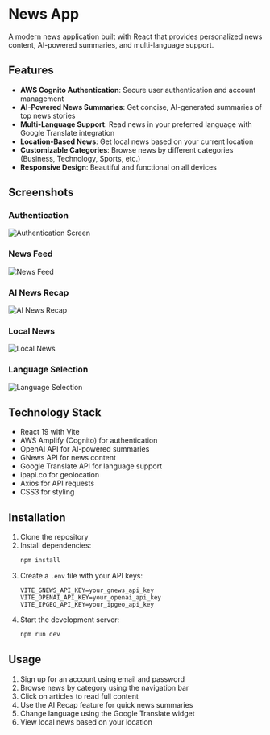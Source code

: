 # News App

A modern news application built with React that provides personalized news content, AI-powered summaries, and multi-language support.

## Features

- **AWS Cognito Authentication**: Secure user authentication and account management
- **AI-Powered News Summaries**: Get concise, AI-generated summaries of top news stories
- **Multi-Language Support**: Read news in your preferred language with Google Translate integration
- **Location-Based News**: Get local news based on your current location
- **Customizable Categories**: Browse news by different categories (Business, Technology, Sports, etc.)
- **Responsive Design**: Beautiful and functional on all devices

## Screenshots

### Authentication
![Authentication Screen](src/screenshots/auth.png)

### News Feed
![News Feed](src/screenshots/feed.png)

### AI News Recap
![AI News Recap](src/screenshots/recap.png)

### Local News
![Local News](src/screenshots/local.png)

### Language Selection
![Language Selection](src/screenshots/language.png)

## Technology Stack

- React 19 with Vite
- AWS Amplify (Cognito) for authentication
- OpenAI API for AI-powered summaries
- GNews API for news content
- Google Translate API for language support
- ipapi.co for geolocation
- Axios for API requests
- CSS3 for styling

## Installation

1. Clone the repository
2. Install dependencies:
   ```bash
   npm install
   ```
3. Create a `.env` file with your API keys:
   ```
   VITE_GNEWS_API_KEY=your_gnews_api_key
   VITE_OPENAI_API_KEY=your_openai_api_key
   VITE_IPGEO_API_KEY=your_ipgeo_api_key
   ```
4. Start the development server:
   ```bash
   npm run dev
   ```

## Usage

1. Sign up for an account using email and password
2. Browse news by category using the navigation bar
3. Click on articles to read full content
4. Use the AI Recap feature for quick news summaries
5. Change language using the Google Translate widget
6. View local news based on your location

